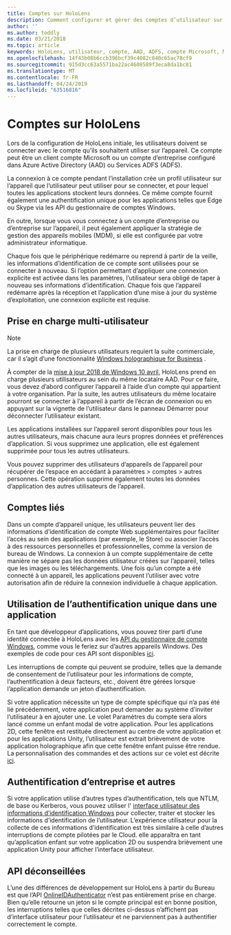 ```yaml
---
title: Comptes sur HoloLens
description: Comment configurer et gérer des comptes d’utilisateur sur HoloLens.
author: ''
ms.author: toddly
ms.date: 03/21/2018
ms.topic: article
keywords: HoloLens, utilisateur, compte, AAD, ADFS, compte Microsoft, MSA, informations d’identification
ms.openlocfilehash: 14f43b08b6ccb396bcf39c4082c840c65ac78cf9
ms.sourcegitcommit: 915d3cc63a5571ba22ac4608589f3eca8da1bc81
ms.translationtype: MT
ms.contentlocale: fr-FR
ms.lasthandoff: 04/24/2019
ms.locfileid: "63516816"
---
```

# <a name="accounts-on-hololens"></a>Comptes sur HoloLens

Lors de la configuration de HoloLens initiale, les utilisateurs doivent se connecter avec le compte qu’ils souhaitent utiliser sur l’appareil. Ce compte peut être un client compte Microsoft ou un compte d’entreprise configuré dans Azure Active Directory (AAD) ou Services ADFS (ADFS).

La connexion à ce compte pendant l’installation crée un profil utilisateur sur l’appareil que l’utilisateur peut utiliser pour se connecter, et pour lequel toutes les applications stockent leurs données. Ce même compte fournit également une authentification unique pour les applications telles que Edge ou Skype via les API du gestionnaire de comptes Windows.

En outre, lorsque vous vous connectez à un compte d’entreprise ou d’entreprise sur l’appareil, il peut également appliquer la stratégie de gestion des appareils mobiles (MDM), si elle est configurée par votre administrateur informatique.

Chaque fois que le périphérique redémarre ou reprend à partir de la veille, les informations d’identification de ce compte sont utilisées pour se connecter à nouveau. Si l’option permettant d’appliquer une connexion explicite est activée dans les paramètres, l’utilisateur sera obligé de taper à nouveau ses informations d’identification. Chaque fois que l’appareil redémarre après la réception et l’application d’une mise à jour du système d’exploitation, une connexion explicite est requise.

## <a name="multi-user-support"></a>Prise en charge multi-utilisateur

>[!NOTE]
>La prise en charge de plusieurs utilisateurs requiert la suite commerciale, car il s’agit d’une fonctionnalité [Windows holographique for Business](https://docs.microsoft.com/hololens/hololens-upgrade-enterprise) .

À compter de la [mise à jour 2018 de Windows 10 avril](release-notes-april-2018.md), HoloLens prend en charge plusieurs utilisateurs au sein du même locataire AAD. Pour ce faire, vous devez d’abord configurer l’appareil à l’aide d’un compte qui appartient à votre organisation. Par la suite, les autres utilisateurs du même locataire pourront se connecter à l’appareil à partir de l’écran de connexion ou en appuyant sur la vignette de l’utilisateur dans le panneau Démarrer pour déconnecter l’utilisateur existant. 

Les applications installées sur l’appareil seront disponibles pour tous les autres utilisateurs, mais chacune aura leurs propres données et préférences d’application. Si vous supprimez une application, elle est également supprimée pour tous les autres utilisateurs. 

Vous pouvez supprimer des utilisateurs d’appareils de l’appareil pour récupérer de l’espace en accédant à paramètres > comptes > autres personnes. Cette opération supprime également toutes les données d’application des autres utilisateurs de l’appareil. 

## <a name="linked-accounts"></a>Comptes liés

Dans un compte d’appareil unique, les utilisateurs peuvent lier des informations d’identification de compte Web supplémentaires pour faciliter l’accès au sein des applications (par exemple, le Store) ou associer l’accès à des ressources personnelles et professionnelles, comme la version de bureau de Windows. La connexion à un compte supplémentaire de cette manière ne sépare pas les données utilisateur créées sur l’appareil, telles que les images ou les téléchargements. Une fois qu’un compte a été connecté à un appareil, les applications peuvent l’utiliser avec votre autorisation afin de réduire la connexion individuelle à chaque application.

## <a name="using-single-sign-on-within-an-app"></a>Utilisation de l’authentification unique dans une application

En tant que développeur d’applications, vous pouvez tirer parti d’une identité connectée à HoloLens avec les [API du gestionnaire de compte Windows](https://msdn.microsoft.com/library/windows/apps/xaml/windows.security.authentication.web.core.aspx), comme vous le feriez sur d’autres appareils Windows. Des exemples de code pour ces API sont disponibles [ici](http://go.microsoft.com/fwlink/p/?LinkId=620621).

Les interruptions de compte qui peuvent se produire, telles que la demande de consentement de l’utilisateur pour les informations de compte, l’authentification à deux facteurs, etc., doivent être gérées lorsque l’application demande un jeton d’authentification.

Si votre application nécessite un type de compte spécifique qui n’a pas été lié précédemment, votre application peut demander au système d’inviter l’utilisateur à en ajouter une. Le volet Paramètres du compte sera alors lancé comme un enfant modal de votre application. Pour les applications 2D, cette fenêtre est restituée directement au centre de votre application et pour les applications Unity, l’utilisateur est extrait brièvement de votre application holographique afin que cette fenêtre enfant puisse être rendue. La personnalisation des commandes et des actions sur ce volet est décrite [ici](https://msdn.microsoft.com/library/windows/apps/windows.ui.applicationsettings.webaccountcommand.aspx).

## <a name="enterprise-and-other-authentication"></a>Authentification d’entreprise et autres

Si votre application utilise d’autres types d’authentification, tels que NTLM, de base ou Kerberos, vous pouvez utiliser l' [interface utilisateur des informations d’identification Windows](https://msdn.microsoft.com/library/windows/apps/windows.security.credentials.ui.aspx) pour collecter, traiter et stocker les informations d’identification de l’utilisateur. L’expérience utilisateur pour la collecte de ces informations d’identification est très similaire à celle d’autres interruptions de compte pilotées par le Cloud. elle apparaîtra en tant qu’application enfant sur votre application 2D ou suspendra brièvement une application Unity pour afficher l’interface utilisateur.

## <a name="deprecated-apis"></a>API déconseillées

L’une des différences de développement sur HoloLens à partir du Bureau est que l’API [OnlineIDAuthenticator](https://msdn.microsoft.com/library/windows/apps/windows.security.authentication.onlineid.onlineidauthenticator.aspx) n’est pas entièrement prise en charge. Bien qu’elle retourne un jeton si le compte principal est en bonne position, les interruptions telles que celles décrites ci-dessus n’affichent pas d’interface utilisateur pour l’utilisateur et ne parviennent pas à authentifier correctement le compte.


